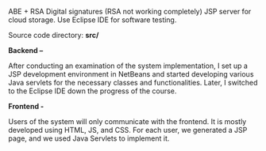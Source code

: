 ABE + RSA Digital signatures (RSA not working completely)
JSP server for cloud storage.
Use Eclipse IDE for software testing.

Source code directory: **src/**

**Backend –**

After conducting an examination of the system implementation, I set up a JSP development environment in NetBeans and started developing various Java servlets for the necessary classes and functionalities. Later, I switched to the Eclipse IDE down the progress of the course.

**Frontend -**

Users of the system will only communicate with the frontend. It is mostly developed using HTML, JS, and CSS. For each user, we generated a JSP page, and we used Java Servlets to implement it.
